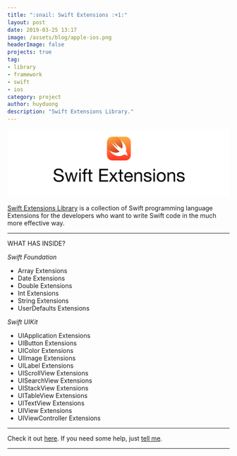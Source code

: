 ```yaml
---
title: ":snail: Swift Extensions :+1:"
layout: post
date: 2019-03-25 13:17
image: /assets/blog/apple-ios.png
headerImage: false
projects: true
tag:
- library
- framework
- swift
- ios
category: project
author: huyduong
description: "Swift Extensions Library."
---
```


![Screenshot](https://raw.githubusercontent.com/duonghominhhuy/duonghominhhuy.github.io/master/assets/project/swift-extensions.jpg)

 <a href="https://github.com/duonghominhhuy/swift-extensions" target="_blank">Swift Extensions Library</a> is a collection of Swift programming language Extensions for the developers who want to write Swift code in the much more effective way.

---

WHAT HAS INSIDE?

*Swift Foundation*
- Array Extensions
- Date Extensions
- Double Extensions
- Int Extensions
- String Extensions
- UserDefaults Extensions

*Swift UIKit*
- UIApplication Extensions
- UIButton Extensions
- UIColor Extensions
- UIImage Extensions
- UILabel Extensions
- UIScrollView Extensions
- UISearchView Extensions
- UIStackView Extensions
- UITableView Extensions
- UITextView Extensions
- UIView Extensions
- UIViewController Extensions

---

Check it out <a href="https://github.com/duonghominhhuy/swift-extensions" target="_blank">here</a>.
If you need some help, just <a href="https://github.com/duonghominhhuy/swift-extensions/issues" target="_blank">tell me</a>.

---